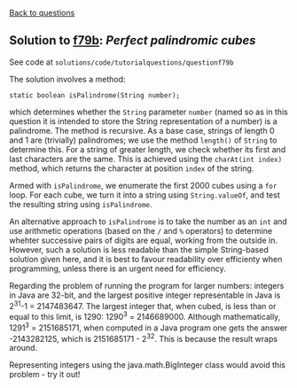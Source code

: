 [Back to questions](../README.md)

## Solution to [f79b](../questions/f79b): *Perfect palindromic cubes*

See code at `solutions/code/tutorialquestions/questionf79b`

The solution involves a method:

```
static boolean isPalindrome(String number);
```

which determines whether the `String` parameter `number` (named so as in this question it is intended to store the String representation of a number) is a palindrome.  The method is recursive.  As a base case, strings of length 0 and 1 are (trivially) palindromes; we use the method `length()` of `String` to determine this.
For a string of greater length, we check whether its first and last characters are the same.  This is achieved using the `charAt(int index)` method,
which returns the character at position `index` of the string.

Armed with `isPalindrome`, we enumerate the first 2000 cubes using a `for` loop.  For each cube, we turn it into a string using
`String.valueOf`, and test the resulting string using `isPalindrome`.

An alternative approach to `isPalindrome` is to take the number as an `int` and use arithmetic operations (based on the `/` and `%` operators) to determine whehter successive pairs of digits are equal, working from the outside in.  However, such a solution is less readable than the simple String-based solution given here, and it is best to favour readability over efficienty when programming, unless there is an urgent need for efficiency.

Regarding the problem of running the program for larger numbers: integers in Java are 32-bit, and the largest positive integer representable in Java is 2<sup>31</sup>-1 = 2147483647.  The largest integer that, when cubed, is less than or equal to this limit, is 1290: 1290<sup>3</sup> = 2146689000.  Although mathematically, 1291<sup>3</sup> = 2151685171, when computed in a Java program one gets the answer -2143282125, which is 2151685171 - 2<sup>32</sup>.  This is because the result wraps around.

Representing integers using the java.math.BigInteger class would avoid this problem - try it out!
